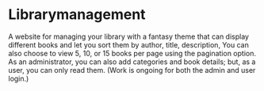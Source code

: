 # Librarymanagement

A website for managing your library with a fantasy theme that can display different books and let you sort them by author, title, description, You can also choose to view 5, 10, or 15 books per page using the pagination option. As an administrator, you can also add categories and book details; but, as a user, you can only read them. (Work is ongoing for both the admin and user login.)
